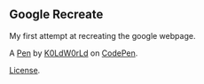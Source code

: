 Google Recreate
---------------
My first attempt at recreating the google webpage.

A [Pen](https://codepen.io/k0ldw0rld/pen/orbGEw) by [K0LdW0rLd](https://codepen.io/k0ldw0rld) on [CodePen](https://codepen.io).

[License](https://codepen.io/k0ldw0rld/pen/orbGEw/license).